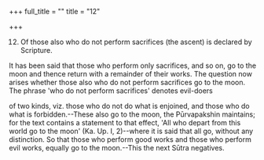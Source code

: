 +++
full_title = ""
title = "12"

+++


12. Of those also who do not perform sacrifices (the ascent) is declared by Scripture.

It has been said that those who perform only sacrifices, and so on, go to the moon and thence return with a remainder of their works. The question now arises whether those also who do not perform sacrifices go to the moon. The phrase 'who do not perform sacrifices' denotes evil-doers

of two kinds, viz. those who do not do what is enjoined, and those who do what is forbidden.--These also go to the moon, the Pūrvapakshin maintains; for the text contains a statement to that effect, 'All who depart from this world go to the moon' (Ka. Up. I, 2)--where it is said that all go, without any distinction. So that those who perform good works and those who perform evil works, equally go to the moon.--This the next Sūtra negatives.

